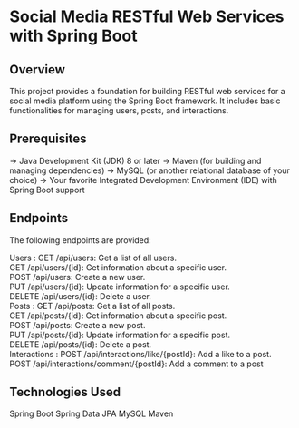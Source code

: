 # Social Media RESTful Web Services with Spring Boot
## Overview
This project provides a foundation for building RESTful web services for a social media platform using the Spring Boot framework. It includes basic functionalities for managing users, posts, and interactions.
## Prerequisites
-> Java Development Kit (JDK) 8 or later
-> Maven (for building and managing dependencies)
-> MySQL (or another relational database of your choice)
-> Your favorite Integrated Development Environment (IDE) with Spring Boot support

## Endpoints
The following endpoints are provided:

Users :
GET /api/users: Get a list of all users.<br>
GET /api/users/{id}: Get information about a specific user.<br>
POST /api/users: Create a new user.<br>
PUT /api/users/{id}: Update information for a specific user.<br>
DELETE /api/users/{id}: Delete a user.<br>
Posts :
GET /api/posts: Get a list of all posts.<br>
GET /api/posts/{id}: Get information about a specific post.<br>
POST /api/posts: Create a new post.<br>
PUT /api/posts/{id}: Update information for a specific post.<br>
DELETE /api/posts/{id}: Delete a post.<br>
Interactions :
POST /api/interactions/like/{postId}: Add a like to a post.<br>
POST /api/interactions/comment/{postId}: Add a comment to a post<br>

## Technologies Used
Spring Boot
Spring Data JPA
MySQL
Maven

